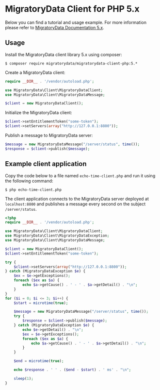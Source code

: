 # MigratoryData Client for PHP 5.x #

Below you can find a tutorial and usage example. For more information please refer to 
[MigratoryData Documentation 5.x](https://migratorydata.com/documentation/5.x/api/client/desktop-apps/php/html/index.html).

## Usage ##
Install the MigratoryData client library 5.x using composer:
```console
$ composer require migratorydata/migratorydata-client-php:5.*
```

Create a MigratoryData client:

```php
require __DIR__ . '/vendor/autoload.php';

use MigratoryData\Client\MigratoryDataClient;
use MigratoryData\Client\MigratoryDataMessage;

$client = new MigratoryDataClient(); 
```

Initialize the MigratoryData client:

```php    
$client->setEntitlementToken("some-token");
$client->setServers(array("http://127.0.0.1:8800"));
```
 
Publish a message to MigratoryData server:
 
```php
$message = new MigratoryDataMessage("/server/status", time());
$response = $client->publish($message);
```

## Example client application ##

Copy the code below to a file named `echo-time-client.php` and run it using the following command:

```console  
$ php echo-time-client.php
```

The client application connects to the MigratoryData server deployed at `localhost:8800` and publishes a message every second on the subject `/server/status`.

```php
<?php
require __DIR__ . '/vendor/autoload.php';

use MigratoryData\Client\MigratoryDataClient;
use MigratoryData\Client\MigratoryDataException;
use MigratoryData\Client\MigratoryDataMessage;

$client = new MigratoryDataClient();
$client->setEntitlementToken("some-token");

try {
    $client->setServers(array("http://127.0.0.1:8800"));
} catch (MigratoryDataException $e) {
    $ex = $e->getExceptions();
    foreach ($ex as $a) {
        echo $a->getCause() . ' - ' . $a->getDetail() . "\n";
    }
}
for ($i = 0; $i <= 3; $i++) {
    $start = microtime(true);

    $message = new MigratoryDataMessage("/server/status", time());
    try {
        $response = $client->publish($message);
    } catch (MigratoryDataException $e) {
        echo $e->getDetail() . "\n";
        $ex = $e->getExceptions();
        foreach ($ex as $a) {
            echo $a->getCause() . ' - ' . $a->getDetail() . "\n";
        }	
    }

    $end = microtime(true);

    echo $response . ' ' . ($end - $start) . ' ms' . "\n";

    sleep(1);
} 
```